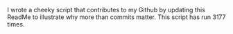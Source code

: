 I wrote a cheeky script that contributes to my Github by updating this ReadMe to illustrate why more than commits matter. This script has run 3177 times.
